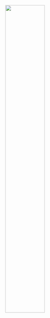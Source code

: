 <p align="center" width="100%">
    <img width="50%" src="/img/Aprendendo a Utilizar Dicionários em Python.jpg"> 
</p>


